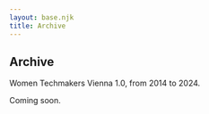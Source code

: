 ```yaml
---
layout: base.njk
title: Archive
---
```


<section class="archive">
  <div class="container">
    <h1>Archive</h1>
    <p>Women Techmakers Vienna 1.0, from 2014 to 2024.</p>
    <p>Coming soon.</p>
  </div>
</section>

